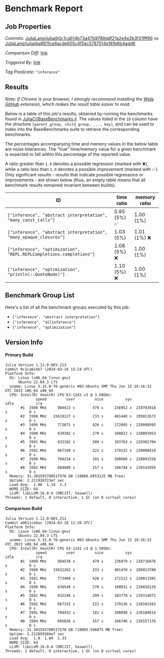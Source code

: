 # Benchmark Report

## Job Properties

*Commits:* [JuliaLang/julia@0c1ca614b73a47b9789ddf21a2e4e2b3f31fff96](https://github.com/JuliaLang/julia/commit/0c1ca614b73a47b9789ddf21a2e4e2b3f31fff96) vs [JuliaLang/julia@a9611ce6acde605c4f5ec5787514e181b6b4add6](https://github.com/JuliaLang/julia/commit/a9611ce6acde605c4f5ec5787514e181b6b4add6)

*Comparison Diff:* [link](https://github.com/JuliaLang/julia/compare/a9611ce6acde605c4f5ec5787514e181b6b4add6..0c1ca614b73a47b9789ddf21a2e4e2b3f31fff96)

*Triggered By:* [link](https://github.com/JuliaLang/julia/pull/53741#issuecomment-2004220418)

*Tag Predicate:* `"inference"`

## Results

*Note: If Chrome is your browser, I strongly recommend installing the [Wide GitHub](https://chrome.google.com/webstore/detail/wide-github/kaalofacklcidaampbokdplbklpeldpj?hl=en)
extension, which makes the result table easier to read.*

Below is a table of this job's results, obtained by running the benchmarks found in
[JuliaCI/BaseBenchmarks.jl](https://github.com/JuliaCI/BaseBenchmarks.jl). The values
listed in the `ID` column have the structure `[parent_group, child_group, ..., key]`,
and can be used to index into the BaseBenchmarks suite to retrieve the corresponding
benchmarks.

The percentages accompanying time and memory values in the below table are noise tolerances. The "true"
time/memory value for a given benchmark is expected to fall within this percentage of the reported value.

A ratio greater than `1.0` denotes a possible regression (marked with :x:), while a ratio less
than `1.0` denotes a possible improvement (marked with :white_check_mark:). Only significant results - results
that indicate possible regressions or improvements - are shown below (thus, an empty table means that all
benchmark results remained invariant between builds).

| ID | time ratio | memory ratio |
|----|------------|--------------|
| `["inference", "abstract interpretation", "many_const_calls"]` | 0.95 (5%) :white_check_mark: | 1.00 (1%)  |
| `["inference", "abstract interpretation", "many_opaque_closures"]` | 1.03 (5%)  | 1.01 (1%) :x: |
| `["inference", "optimization", "REPL.REPLCompletions.completions"]` | 1.08 (5%) :x: | 1.00 (1%)  |
| `["inference", "optimization", "println(::QuoteNode)"]` | 1.10 (5%) :x: | 1.00 (1%)  |

## Benchmark Group List

Here's a list of all the benchmark groups executed by this job:

- `["inference", "abstract interpretation"]`
- `["inference", "allinference"]`
- `["inference", "optimization"]`

## Version Info

#### Primary Build

```
Julia Version 1.12.0-DEV.213
Commit 0c1ca614b7 (2024-03-18 15:24 UTC)
Platform Info:
  OS: Linux (x86_64-linux-gnu)
      Ubuntu 22.04.3 LTS
  uname: Linux 5.15.0-76-generic #83-Ubuntu SMP Thu Jun 15 19:16:32 UTC 2023 x86_64 x86_64
  CPU: Intel(R) Xeon(R) CPU E3-1241 v3 @ 3.50GHz: 
              speed         user         nice          sys         idle          irq
       #1  3500 MHz     984413 s        479 s     236952 s  219703818 s          0 s
       #2  3500 MHz   15619127 s        233 s     401448 s  205012673 s          0 s
       #3  3499 MHz     772671 s        426 s     172095 s  219998993 s          0 s
       #4  3500 MHz     639382 s        270 s     180822 s  220003053 s          0 s
       #5  3501 MHz     632182 s        209 s     183763 s  219301704 s          0 s
       #6  3502 MHz     667199 s        222 s     179132 s  220088419 s          0 s
       #7  3500 MHz     704234 s        181 s     200888 s  220091558 s          0 s
       #8  3502 MHz     684989 s        157 s     166744 s  220143956 s          0 s
  Memory: 31.301593780517578 GB (18066.6953125 MB free)
  Uptime: 2.211926723e7 sec
  Load Avg:  1.06  1.14  2.3
  WORD_SIZE: 64
  LLVM: libLLVM-16.0.6 (ORCJIT, haswell)
Threads: 1 default, 0 interactive, 1 GC (on 8 virtual cores)

```

#### Comparison Build

```
Julia Version 1.12.0-DEV.211
Commit a9611ce6ac (2024-03-18 11:20 UTC)
Platform Info:
  OS: Linux (x86_64-linux-gnu)
      Ubuntu 22.04.3 LTS
  uname: Linux 5.15.0-76-generic #83-Ubuntu SMP Thu Jun 15 19:16:32 UTC 2023 x86_64 x86_64
  CPU: Intel(R) Xeon(R) CPU E3-1241 v3 @ 3.50GHz: 
              speed         user         nice          sys         idle          irq
       #1  3499 MHz     984538 s        479 s     236979 s  219716876 s          0 s
       #2  3500 MHz   15631262 s        233 s     401470 s  205013780 s          0 s
       #3  3501 MHz     773409 s        426 s     172112 s  220011501 s          0 s
       #4  3500 MHz     639549 s        270 s     180831 s  220016129 s          0 s
       #5  3501 MHz     632246 s        209 s     183770 s  219314872 s          0 s
       #6  3502 MHz     667315 s        222 s     179136 s  220101562 s          0 s
       #7  3501 MHz     704432 s        181 s     200898 s  220104614 s          0 s
       #8  3504 MHz     685026 s        157 s     166746 s  220157176 s          0 s
  Memory: 31.301593780517578 GB (18085.546875 MB free)
  Uptime: 2.212059384e7 sec
  Load Avg:  1.0  1.04  1.33
  WORD_SIZE: 64
  LLVM: libLLVM-16.0.6 (ORCJIT, haswell)
Threads: 1 default, 0 interactive, 1 GC (on 8 virtual cores)

```

